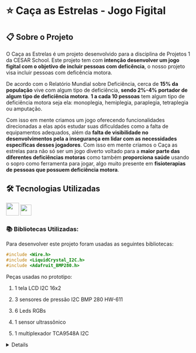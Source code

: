 # ⭐ Caça as Estrelas - Jogo Figital

## 📋 Sobre o Projeto

O Caça as Estrelas é um projeto desenvolvido para a disciplina de Projetos 1 da CESAR School. Este projeto tem com **intenção desenvolver um jogo figital com o objetivo de incluir pessoas com deficência**, o nosso projeto visa incluir pessoas com deficência motora. 

De acordo com o Relatório Mundial sobre Deficiência, cerca de **15% da população** vive com algum tipo de deficiência, **sendo 2%-4% portador de algum tipo de deficiência motora**. **1 a cada 10 pessoas** tem algum tipo de deficiência motora seja ela: monoplegia, hemiplegia, paraplegia, tetraplegia ou amputação. 

Com isso em mente criamos um jogo oferecendo funcionalidades direcionadas a elas após estudar suas dificuldades como a falta de equipamentos adequados, além da **falta de visibilidade no desenvolvimentos pela a insegurança em lidar com as necessidades específicas desses jogadores**. Com isso em mente criamos o Caça as estrelas para não só ser um jogo diverto voltado para a **maior parte das diferentes deficiências motoras** como também **proporciona saúde** usando o sopro como ferramenta para jogar, algo muito presente em **fisioterapias de pessoas que possuem deficiência motora**.

## 🛠️ Tecnologias Utilizadas

<div>
<img height="35" src="https://cdn.jsdelivr.net/gh/devicons/devicon@latest/icons/cplusplus/cplusplus-original.svg" />
<img height= "30" src="https://img.shields.io/badge/Arduino-00979D?style=for-the-badge&logo=arduino&logoColor=white"
</div>

### 📚 Bibliotecas Utilizadas:

Para desenvolver este projeto foram usadas as seguintes bibliotecas:

```C++
#include <Wire.h>
#include <LiquidCrystal_I2C.h>
#include <Adafruit_BMP280.h>
```

Peças usadas no prototipo:

1. 1 tela LCD I2C 16x2

2. 3 sensores de pressão I2C BMP 280 HW-611

3. 6 Leds RGBs

4. 1 sensor ultrassônico

5. 1 multiplexador TCA9548A I2C

<details>

<details>

<summary>📦 Estrutura do Projeto </summary>

- Acabamento todo feito de MDF pintado para parecer um céu estrelado

- Possui um braço articulado com espaço para os três sensores de pressão e o sensor ultrassônico

</details>

<details>

<summary>🚀 Como Jogar:</summary>

1. O jogo inciará ao se aproximar do sensor ultrassônico

2. A tela irá acender mostrando o tempo e a pontuação

3. As leds RGB acenderão em intervalos diferentes piscando alternadamente

4. Assopre os sensores com as cores de acordo com a luz que acendeu para marcar pontos

5. Após o tempo acabar a tela mostrará o total de pontos marcados e irá dar um intevalo para reiniciar o jogo

</details>

<details>

<summary>🧠 Disciplina:</summary>

Este projeto foi desenvolvido para a disciplina PROJETOS 1

Orientador da disciplina: Diocleciano Dantas Neto 

</details>

<details>

<summary>👥 Membros do Grupo:</summary>

### Alunos
- Cauã Henrique Cardozo Carneiro Parente    CC | Turma A

- Lucas Antonio de Paula    Design | Turma A

- Joao Arthur Gomes Duarte  CC | Turma A

- Mateus Dornellas Camara de Freitas    CC | Turma A

- Mariana Maliu da Rocha Montarroyos    CC | Turma A

- Pãmala Aurea Dourado Oliveira Siqueira    Design | Turma A

- Danilo Boa Vista de Freitas Fonseca   Design | Turma A

- Raul Maia Barbosa     CC | Turma A

- Vitória Gabrielle Janeiro de Albuquerque  CC | Turma A

</details>
